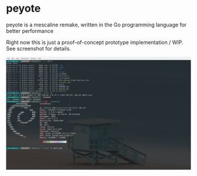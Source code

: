 # peyote
peyote is a mescaline remake, written in the Go programming language for better performance

Right now this is just a proof-of-concept prototype implementation / WIP. See screenshot for details.

![Screenshot](/img/shot.png)


